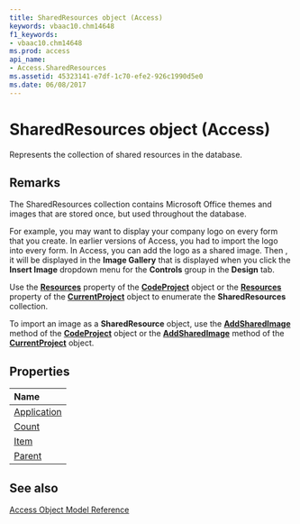 ```yaml
---
title: SharedResources object (Access)
keywords: vbaac10.chm14648
f1_keywords:
- vbaac10.chm14648
ms.prod: access
api_name:
- Access.SharedResources
ms.assetid: 45323141-e7df-1c70-efe2-926c1990d5e0
ms.date: 06/08/2017
---
```



# SharedResources object (Access)

Represents the collection of shared resources in the database.


## Remarks

The SharedResources collection contains Microsoft Office themes and images that are stored once, but used throughout the database.

 For example, you may want to display your company logo on every form that you create. In earlier versions of Access, you had to import the logo into every form. In Access, you can add the logo as a shared image. Then , it will be displayed in the **Image Gallery** that is displayed when you click the **Insert Image** dropdown menu for the **Controls** group in the **Design** tab.

Use the  **[Resources](Access.CodeProject.Resources.md)** property of the **[CodeProject](Access.CodeProject.md)** object or the **[Resources](Access.CurrentProject.Resources.md)** property of the **[CurrentProject](Access.CurrentProject.md)** object to enumerate the **SharedResources** collection.

To import an image as a  **SharedResource** object, use the **[AddSharedImage](Access.CodeProject.AddSharedImage.md)** method of the **[CodeProject](Access.CodeProject.md)** object or the **[AddSharedImage](Access.CurrentProject.AddSharedImage.md)** method of the **[CurrentProject](Access.CurrentProject.md)** object.


## Properties



|**Name**|
|:-----|
|[Application](Access.SharedResources.Application.md)|
|[Count](Access.SharedResources.Count.md)|
|[Item](Access.SharedResources.Item.md)|
|[Parent](Access.SharedResources.Parent.md)|

## See also


[Access Object Model Reference](overview/Access/object-model.md)
